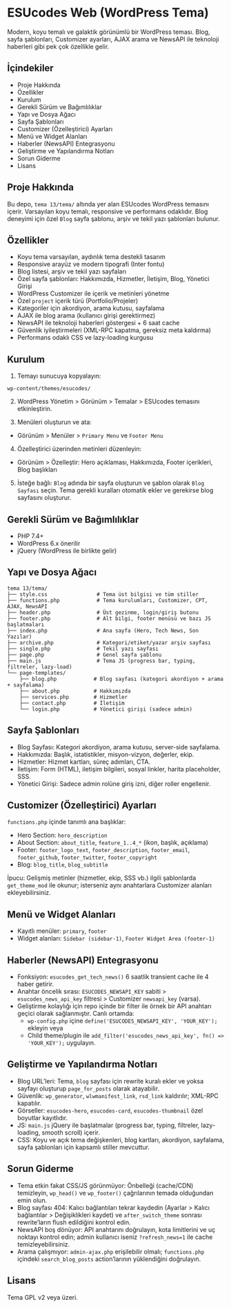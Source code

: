 # ESUcodes Web (WordPress Tema)

Modern, koyu temalı ve galaktik görünümlü bir WordPress teması. Blog, sayfa şablonları, Customizer ayarları, AJAX arama ve NewsAPI ile teknoloji haberleri gibi pek çok özellikle gelir.

## İçindekiler
- Proje Hakkında
- Özellikler
- Kurulum
- Gerekli Sürüm ve Bağımlılıklar
- Yapı ve Dosya Ağacı
- Sayfa Şablonları
- Customizer (Özelleştirici) Ayarları
- Menü ve Widget Alanları
- Haberler (NewsAPI) Entegrasyonu
- Geliştirme ve Yapılandırma Notları
- Sorun Giderme
- Lisans

## Proje Hakkında
Bu depo, `tema 13/tema/` altında yer alan ESUcodes WordPress temasını içerir. Varsayılan koyu temalı, responsive ve performans odaklıdır. Blog deneyimi için özel `Blog` sayfa şablonu, arşiv ve tekil yazı şablonları bulunur.

## Özellikler
- Koyu tema varsayılan, aydınlık tema destekli tasarım
- Responsive arayüz ve modern tipografi (Inter fontu)
- Blog listesi, arşiv ve tekil yazı sayfaları
- Özel sayfa şablonları: Hakkımızda, Hizmetler, İletişim, Blog, Yönetici Girişi
- WordPress Customizer ile içerik ve metinleri yönetme
- Özel `project` içerik türü (Portfolio/Projeler)
- Kategoriler için akordiyon, arama kutusu, sayfalama
- AJAX ile blog arama (kullanıcı girişi gerektirmez)
- NewsAPI ile teknoloji haberleri göstergesi + 6 saat cache
- Güvenlik iyileştirmeleri (XML-RPC kapatma, gereksiz meta kaldırma)
- Performans odaklı CSS ve lazy-loading kurgusu

## Kurulum
1) Temayı sunucuya kopyalayın:
```
wp-content/themes/esucodes/
```
2) WordPress Yönetim > Görünüm > Temalar > ESUcodes temasını etkinleştirin.

3) Menüleri oluşturun ve ata:
- Görünüm > Menüler > `Primary Menu` ve `Footer Menu`

4) Özelleştirici üzerinden metinleri düzenleyin:
- Görünüm > Özelleştir: Hero açıklaması, Hakkımızda, Footer içerikleri, Blog başlıkları

5) İsteğe bağlı: `Blog` adında bir sayfa oluşturun ve şablon olarak `Blog Sayfası` seçin. Tema gerekli kuralları otomatik ekler ve gerekirse blog sayfasını oluşturur.

## Gerekli Sürüm ve Bağımlılıklar
- PHP 7.4+
- WordPress 6.x önerilir
- jQuery (WordPress ile birlikte gelir)

## Yapı ve Dosya Ağacı
```
tema 13/tema/
├── style.css                # Tema üst bilgisi ve tüm stiller
├── functions.php            # Tema kurulumları, Customizer, CPT, AJAX, NewsAPI
├── header.php               # Üst gezinme, login/giriş butonu
├── footer.php               # Alt bilgi, footer menüsü ve bazı JS başlatmaları
├── index.php                # Ana sayfa (Hero, Tech News, Son Yazılar)
├── archive.php              # Kategori/etiket/yazar arşiv sayfası
├── single.php               # Tekil yazı sayfası
├── page.php                 # Genel sayfa şablonu
├── main.js                  # Tema JS (progress bar, typing, filtreler, lazy-load)
└── page-templates/
    ├── blog.php            # Blog sayfası (kategori akordiyon + arama + sayfalama)
    ├── about.php           # Hakkımızda
    ├── services.php        # Hizmetler
    ├── contact.php         # İletişim
    └── login.php           # Yönetici girişi (sadece admin)
```

## Sayfa Şablonları
- Blog Sayfası: Kategori akordiyon, arama kutusu, server-side sayfalama.
- Hakkımızda: Başlık, istatistikler, misyon-vizyon, değerler, ekip.
- Hizmetler: Hizmet kartları, süreç adımları, CTA.
- İletişim: Form (HTML), iletişim bilgileri, sosyal linkler, harita placeholder, SSS.
- Yönetici Girişi: Sadece admin rolüne giriş izni, diğer roller engellenir.

## Customizer (Özelleştirici) Ayarları
`functions.php` içinde tanımlı ana başlıklar:
- Hero Section: `hero_description`
- About Section: `about_title`, `feature_1..4_*` (ikon, başlık, açıklama)
- Footer: `footer_logo_text`, `footer_description`, `footer_email`, `footer_github`, `footer_twitter`, `footer_copyright`
- Blog: `blog_title`, `blog_subtitle`

İpucu: Gelişmiş metinler (hizmetler, ekip, SSS vb.) ilgili şablonlarda `get_theme_mod` ile okunur; isterseniz aynı anahtarlara Customizer alanları ekleyebilirsiniz.

## Menü ve Widget Alanları
- Kayıtlı menüler: `primary`, `footer`
- Widget alanları: `Sidebar (sidebar-1)`, `Footer Widget Area (footer-1)`

## Haberler (NewsAPI) Entegrasyonu
- Fonksiyon: `esucodes_get_tech_news()` 6 saatlik transient cache ile 4 haber getirir.
- Anahtar öncelik sırası: `ESUCODES_NEWSAPI_KEY` sabiti > `esucodes_news_api_key` filtresi > Customizer `newsapi_key` (varsa).
- Geliştirme kolaylığı için repo içinde bir filter ile örnek bir API anahtarı geçici olarak sağlanmıştır. Canlı ortamda:
  - `wp-config.php` içine `define('ESUCODES_NEWSAPI_KEY', 'YOUR_KEY');` ekleyin veya
  - Child theme/plugin ile `add_filter('esucodes_news_api_key', fn() => 'YOUR_KEY');` uygulayın.

## Geliştirme ve Yapılandırma Notları
- Blog URL’leri: Tema, `blog` sayfası için rewrite kuralı ekler ve yoksa sayfayı oluşturup `page_for_posts` olarak atayabilir.
- Güvenlik: `wp_generator`, `wlwmanifest_link`, `rsd_link` kaldırılır; XML-RPC kapatılır.
- Görseller: `esucodes-hero`, `esucodes-card`, `esucodes-thumbnail` özel boyutlar kayıtlıdır.
- JS: `main.js` jQuery ile başlatmalar (progress bar, typing, filtreler, lazy-loading, smooth scroll) içerir.
- CSS: Koyu ve açık tema değişkenleri, blog kartları, akordiyon, sayfalama, sayfa şablonları için kapsamlı stiller mevcuttur.

## Sorun Giderme
- Tema etkin fakat CSS/JS görünmüyor: Önbelleği (cache/CDN) temizleyin, `wp_head()` ve `wp_footer()` çağrılarının temada olduğundan emin olun.
- Blog sayfası 404: Kalıcı bağlantıları tekrar kaydedin (Ayarlar > Kalıcı bağlantılar > Değişiklikleri kaydet) ve `after_switch_theme` sonrası rewrite’ların flush edildiğini kontrol edin.
- NewsAPI boş dönüyor: API anahtarını doğrulayın, kota limitlerini ve uç noktayı kontrol edin; admin kullanıcı iseniz `?refresh_news=1` ile cache temizleyebilirsiniz.
- Arama çalışmıyor: `admin-ajax.php` erişilebilir olmalı; `functions.php` içindeki `search_blog_posts` action’larının yüklendiğini doğrulayın.

## Lisans
Tema GPL v2 veya üzeri.
